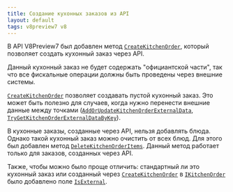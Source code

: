 ```yaml
---
title: Создание кухонных заказов из API
layout: default
tags: v8preview7 v8
---
```


В API V8Preview7 был добавлен метод [`CreateKitchenOrder`](https://iiko.github.io/front.api.sdk/v8/html/M_Resto_Front_Api_IOperationService_CreateKitchenOrder.htm), который позволяет создать кухонный заказ через API.

Данный кухонный заказ не будет содержать "официантской части", так что все фискальные операции должны быть проведены через внешние системы.

[`CreateKitchenOrder`](https://iiko.github.io/front.api.sdk/v8/html/M_Resto_Front_Api_IOperationService_CreateKitchenOrder.htm) позволяет создавать пустой кухонный заказ. Это может быть полезно для случаев, когда нужно перенести внешние данные между точками ([`AddOrUpdateKitchenOrderExternalData`](https://iiko.github.io/front.api.sdk/v8/html/M_Resto_Front_Api_IOperationService_AddOrUpdateKitchenOrderExternalData.htm), [`TryGetKitchenOrderExternalDataByKey`](https://iiko.github.io/front.api.sdk/v8/html/M_Resto_Front_Api_IOperationService_TryGetKitchenOrderExternalDataByKey.htm)).

В кухонные заказы, созданные через API, нельзя добавлять блюда. Однако такой кухонный заказ можно очистить от всех блюд. Для этого был добавлен метод [`DeleteKitchenOrderItems`](https://iiko.github.io/front.api.sdk/v8/html/M_Resto_Front_Api_IOperationService_DeleteKitchenOrderItems.htm). Данный метод работает только для заказов, созданных через API.

Также, чтобы можно было проще отличить: стандартный ли это кухонный заказ или созданный через [`CreateKitchenOrder`](https://iiko.github.io/front.api.sdk/v8/html/M_Resto_Front_Api_IOperationService_CreateKitchenOrder.htm) в [`IKitchenOrder`](https://iiko.github.io/front.api.sdk/v8/html/T_Resto_Front_Api_Data_Kitchen_IKitchenOrder.htm) было добавлено поле [`IsExternal`](https://iiko.github.io/front.api.sdk/v8/html/P_Resto_Front_Api_Data_Kitchen_IKitchenOrder_IsExternal.htm).

